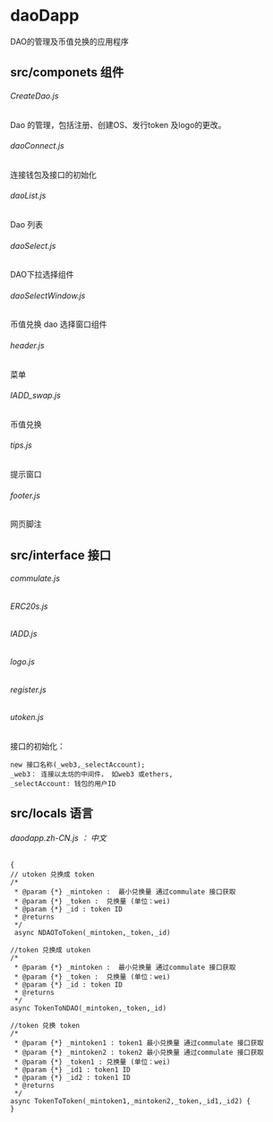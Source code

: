 

# daoDapp
DAO的管理及币值兑换的应用程序 

## src/componets 组件
###### CreateDao.js
Dao 的管理，包括注册、创建OS、发行token 及logo的更改。
###### daoConnect.js
连接钱包及接口的初始化
###### daoList.js
Dao 列表
###### daoSelect.js
DAO下拉选择组件 
###### daoSelectWindow.js
币值兑换 dao 选择窗口组件 
###### header.js
菜单
###### IADD_swap.js
币值兑换
###### tips.js
提示窗口
###### footer.js
网页脚注

## src/interface 接口
###### commulate.js
###### ERC20s.js
###### IADD.js
###### logo.js
###### register.js
###### utoken.js
接口的初始化：
```
new 接口名称(_web3,_selectAccount);
_web3： 连接以太坊的中间件， 如web3 或ethers, 
_selectAccount: 钱包的用户ID

```

## src/locals 语言 
###### daodapp.zh-CN.js ： 中文

```
{
// utoken 兑换成 token
/* 
 * @param {*} _mintoken :  最小兑换量 通过commulate 接口获取
 * @param {*} _token :  兑换量 (单位：wei)
 * @param {*} _id : token ID
 * @returns 
 */
 async NDAOToToken(_mintoken,_token,_id) 

//token 兑换成 utoken
/*
 * @param {*} _mintoken :  最小兑换量 通过commulate 接口获取
 * @param {*} _token :  兑换量 (单位：wei)
 * @param {*} _id : token ID
 * @returns 
 */
async TokenToNDAO(_mintoken,_token,_id) 

//token 兑换 token 
/*
 * @param {*} _mintoken1 : token1 最小兑换量 通过commulate 接口获取
 * @param {*} _mintoken2 : token2 最小兑换量 通过commulate 接口获取
 * @param {*} _token1 : 兑换量 (单位：wei)
 * @param {*} _id1 : token1 ID
 * @param {*} _id2 : token1 ID
 * @returns 
 */
async TokenToToken(_mintoken1,_mintoken2,_token,_id1,_id2) {
}

```




